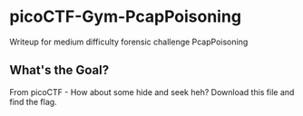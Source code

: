 # picoCTF-Gym-PcapPoisoning
Writeup for medium difficulty forensic challenge PcapPoisoning

## What's the Goal?
From picoCTF - How about some hide and seek heh? Download this file and find the flag.
